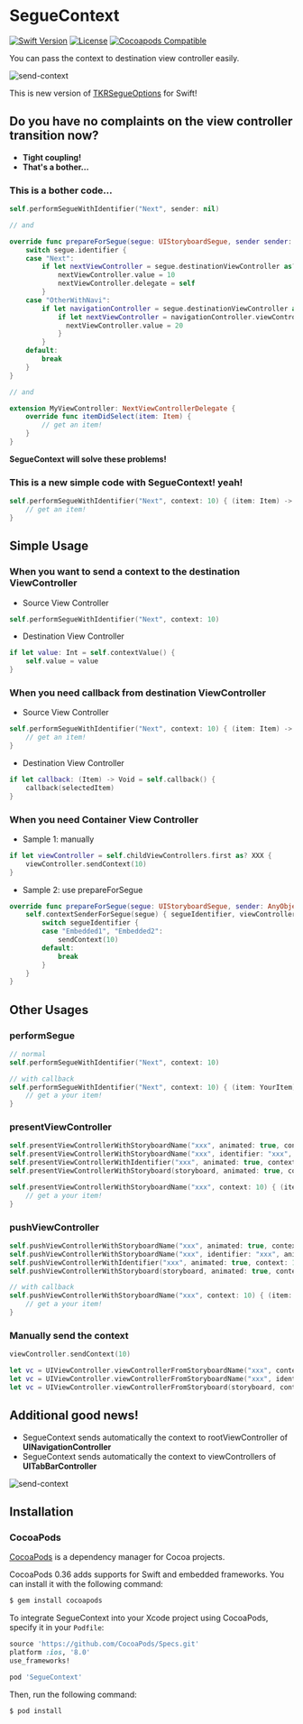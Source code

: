 SegueContext
==================

[![Swift Version](https://img.shields.io/badge/Swift-1.2-orange.svg?style=flat)](https://developer.apple.com/swift/)
[![License](https://img.shields.io/cocoapods/l/SegueContext.svg?style=flat)](https://github.com/tokorom/SegueContext/blob/master/LICENSE)
[![Cocoapods Compatible](https://img.shields.io/cocoapods/v/SegueContext.svg?style=flat)](https://cocoapods.org/)

You can pass the context to destination view controller easily.

![send-context](images/sample.png)

This is new version of [TKRSegueOptions](https://github.com/tokorom/TKRSegueOptions) for Swift!

## Do you have no complaints on the view controller transition now?

- **Tight coupling!**
- **That's a bother...**

### This is a bother code...

```swift
self.performSegueWithIdentifier("Next", sender: nil)

// and

override func prepareForSegue(segue: UIStoryboardSegue, sender sender: AnyObject?) {
    switch segue.identifier {
    case "Next":
        if let nextViewController = segue.destinationViewController as? NextViewController {
            nextViewController.value = 10
            nextViewController.delegate = self
        }
    case "OtherWithNavi":
        if let navigationController = segue.destinationViewController as? UINavigationController {
            if let nextViewController = navigationController.viewControllers.first as? NextViewController {
              nextViewController.value = 20
            }
        }
    default:
        break
    }
}

// and

extension MyViewController: NextViewControllerDelegate {
    override func itemDidSelect(item: Item) {
        // get an item!
    }
}
```

**SegueContext will solve these problems!**

### This is a new simple code with SegueContext! yeah!

```swift
self.performSegueWithIdentifier("Next", context: 10) { (item: Item) -> Void in
    // get an item!
}
```

## Simple Usage

### When you want to send a context to the destination ViewController

- Source View Controller

```swift
self.performSegueWithIdentifier("Next", context: 10)
```

-  Destination View Controller

```swift
if let value: Int = self.contextValue() {
    self.value = value
}
```

### When you need callback from destination ViewController

- Source View Controller

```swift
self.performSegueWithIdentifier("Next", context: 10) { (item: Item) -> Void in
    // get an item!
}
```

-  Destination View Controller

```swift
if let callback: (Item) -> Void = self.callback() {
    callback(selectedItem)
}
```

### When you need Container View Controller

- Sample 1: manually

```swift
if let viewController = self.childViewControllers.first as? XXX {
    viewController.sendContext(10)
}
```

- Sample 2: use prepareForSegue

```swift
override func prepareForSegue(segue: UIStoryboardSegue, sender: AnyObject?) {
    self.contextSenderForSegue(segue) { segueIdentifier, viewController, sendContext in
        switch segueIdentifier {
        case "Embedded1", "Embedded2":
            sendContext(10)
        default:
            break
        }
    }
}
```

## Other Usages

### performSegue

```swift
// normal
self.performSegueWithIdentifier("Next", context: 10)

// with callback
self.performSegueWithIdentifier("Next", context: 10) { (item: YourItem) -> Void in
    // get a your item!
}
```

### presentViewController

```swift
self.presentViewControllerWithStoryboardName("xxx", animated: true, context: 10)
self.presentViewControllerWithStoryboardName("xxx", identifier: "xxx", animated: true, context: 10)
self.presentViewControllerWithIdentifier("xxx", animated: true, context: 10)
self.presentViewControllerWithStoryboard(storyboard, animated: true, context: 10)

self.presentViewControllerWithStoryboardName("xxx", context: 10) { (item: YourItem) -> Void in
    // get a your item!
}
```

### pushViewController

```swift
self.pushViewControllerWithStoryboardName("xxx", animated: true, context: 10)
self.pushViewControllerWithStoryboardName("xxx", identifier: "xxx", animated: true, context: 10)
self.pushViewControllerWithIdentifier("xxx", animated: true, context: 10)
self.pushViewControllerWithStoryboard(storyboard, animated: true, context: 10)

// with callback
self.pushViewControllerWithStoryboardName("xxx", context: 10) { (item: YourItem) -> Void in
    // get a your item!
}
```

### Manually send the context

```swift
viewController.sendContext(10)
```

```swift
let vc = UIViewController.viewControllerFromStoryboardName("xxx", context: 10) as? MyViewController
let vc = UIViewController.viewControllerFromStoryboardName("xxx", identifier: "xxx", context: 10) as? MyViewController
let vc = UIViewController.viewControllerFromStoryboard(storyboard, context: 10) as? MyViewController
```

## Additional good news!

- SegueContext sends automatically the context to rootViewController of **UINavigationController**
- SegueContext sends automatically the context to viewControllers of **UITabBarController**

![send-context](images/sample.png)

## Installation

### CocoaPods

[CocoaPods](http://cocoapods.org) is a dependency manager for Cocoa projects.

CocoaPods 0.36 adds supports for Swift and embedded frameworks. You can install it with the following command:

```bash
$ gem install cocoapods
```

To integrate SegueContext into your Xcode project using CocoaPods, specify it in your `Podfile`:

```ruby
source 'https://github.com/CocoaPods/Specs.git'
platform :ios, '8.0'
use_frameworks!

pod 'SegueContext'
```

Then, run the following command:

```bash
$ pod install
```
